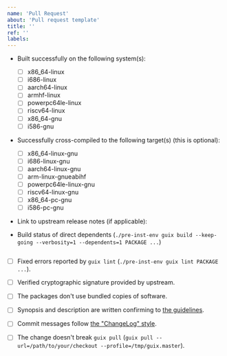 ```yaml
---
name: 'Pull Request'
about: 'Pull request template'
title: ''
ref: ''
labels:
---
```

<!--
Below is a checklist for package-related patches.  For details please refer to
[the manual](https://guix.gnu.org/manual/devel/en/html_node/Submitting-Patches.html)

Common issues in the contribution process are also documented in the
["Contributing" chapter](https://guix.gnu.org/manual/devel/en/html_node/Contributing.html)
of the manual.

Tick a box by changing it from [ ] to [x].
-->

- Built successfully on the following system(s):
  - [ ] x86_64-linux
  - [ ] i686-linux
  - [ ] aarch64-linux
  - [ ] armhf-linux
  - [ ] powerpc64le-linux
  - [ ] riscv64-linux
  - [ ] x86_64-gnu
  - [ ] i586-gnu

- Successfully cross-compiled to the following target(s) (this is optional):
  - [ ] x86_64-linux-gnu
  - [ ] i686-linux-gnu
  - [ ] aarch64-linux-gnu
  - [ ] arm-linux-gnueabihf
  - [ ] powerpc64le-linux-gnu
  - [ ] riscv64-linux-gnu
  - [ ] x86_64-pc-gnu
  - [ ] i586-pc-gnu

- Link to upstream release notes (if applicable):

- Build status of direct dependents (`./pre-inst-env guix build --keep-going --verbosity=1 --dependents=1 PACKAGE ...`)
```text

```

- [ ] Fixed errors reported by `guix lint` (`./pre-inst-env guix lint PACKAGE ...`).

- [ ] Verified cryptographic signature provided by upstream.

- [ ] The packages don't use bundled copies of software.

- [ ] Synopsis and description are written confirming to [the guidelines](https://guix.gnu.org/manual/devel/en/html_node/Synopses-and-Descriptions.html).

- [ ] Commit messages follow [the "ChangeLog" style](https://www.gnu.org/prep/standards/html_node/Change-Logs.html).

- [ ] The change doesn't break `guix pull` (`guix pull --url=/path/to/your/checkout --profile=/tmp/guix.master`).
